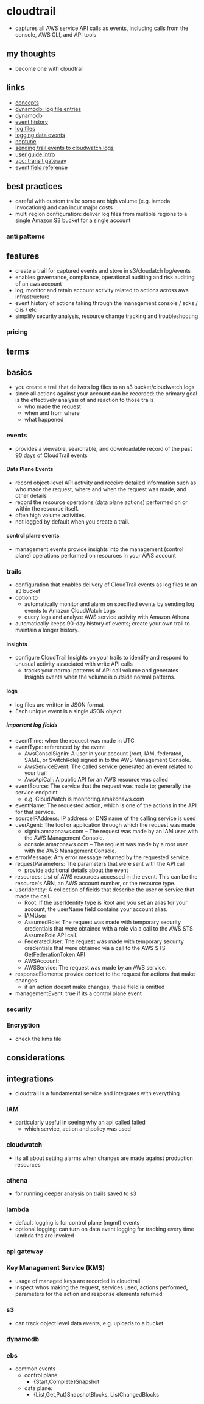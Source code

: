 # cloudtrail

- captures all AWS service API calls as events, including calls from the console, AWS CLI, and API tools

## my thoughts

- become one with cloudtrail

## links

- [concepts](https://docs.aws.amazon.com/awscloudtrail/latest/userguide/cloudtrail-concepts.html)
- [dynamodb: log file entries](https://docs.aws.amazon.com/amazondynamodb/latest/developerguide/understanding-ddb-log-entries.html)
- [dynamodb](https://docs.aws.amazon.com/amazondynamodb/latest/developerguide/logging-using-cloudtrail.html)
- [event history](https://docs.aws.amazon.com/awscloudtrail/latest/userguide/view-cloudtrail-events.html)
- [log files](https://docs.aws.amazon.com/awscloudtrail/latest/userguide/cloudtrail-working-with-log-files.html)
- [logging data events](https://docs.amazonaws.cn/en_us/awscloudtrail/latest/userguide/logging-data-events-with-cloudtrail.html)
- [neptune](https://docs.aws.amazon.com/neptune/latest/userguide/cloudtrail.html)
- [sending trail events to cloudwatch logs](https://docs.aws.amazon.com/awscloudtrail/latest/userguide/send-cloudtrail-events-to-cloudwatch-logs.html)
- [user guide intro](https://docs.aws.amazon.com/awscloudtrail/latest/userguide/cloudtrail-user-guide.html)
- [vpc: transit gateway](https://docs.aws.amazon.com/vpc/latest/tgw/transit-gateway-cloudtrail-logs.html)
- [event field reference](https://docs.aws.amazon.com/awscloudtrail/latest/userguide/cloudtrail-event-reference-record-contents.html)

## best practices

- careful with custom trails: some are high volume (e.g. lambda invocations) and can incur major costs
- multi region configuration: deliver log files from multiple regions to a single Amazon S3 bucket for a single account

### anti patterns

## features

- create a trail for captured events and store in s3/cloudatch log/events
- enables governance, compliance, operational auditing and risk auditing of an aws account
- log, monitor and retain account activity related to actions across aws infrastructure
- event history of actions taking through the management console / sdks / clis / etc
- simplify security analysis, resource change tracking and troubleshooting

### pricing

## terms

## basics

- you create a trail that delivers log files to an s3 bucket/cloudwatch logs
- since all actions against your account can be recorded: the primary goal is the effectively analysis of and reaction to those trails
  - who made the request
  - when and from where
  - what happened

### events

- provides a viewable, searchable, and downloadable record of the past 90 days of CloudTrail events

#### Data Plane Events

- record object-level API activity and receive detailed information such as who made the request, where and when the request was made, and other details
- record the resource operations (data plane actions) performed on or within the resource itself.
- often high volume activities.
- not logged by default when you create a trail.

#### control plane events

- management events provide insights into the management (control plane) operations performed on resources in your AWS account

### trails

- configuration that enables delivery of CloudTrail events as log files to an s3 bucket
- option to
  - automatically monitor and alarm on specified events by sending log events to Amazon CloudWatch Logs
  - query logs and analyze AWS service activity with Amazon Athena
- automatically keeps 90-day history of events; create your own trail to maintain a longer history.

#### insights

- configure CloudTrail Insights on your trails to identify and respond to unusual activity associated with write API calls
  - tracks your normal patterns of API call volume and generates Insights events when the volume is outside normal patterns.

#### logs

- log files are written in JSON format
- Each unique event is a single JSON object

##### important log fields

- eventTime: when the request was made in UTC
- eventType: referenced by the event
  - AwsConsolSignin: A user in your account (root, IAM, federated, SAML, or SwitchRole) signed in to the AWS Management Console.
  - AwsServiceEvent: The called service generated an event related to your trail
  - AwsApiCall: A public API for an AWS resource was called
- eventSource: The service that the request was made to; generally the service endpoint
  - e.g. CloudWatch is monitoring.amazonaws.com
- eventName: The requested action, which is one of the actions in the API for that service.
- sourceIPAddress: IP address or DNS name of the calling service is used
- userAgent: The tool or application through which the request was made
  - signin.amazonaws.com – The request was made by an IAM user with the AWS Management Console.
  - console.amazonaws.com – The request was made by a root user with the AWS Management Console.
- errorMessage: Any error message returned by the requested service.
- requestParameters: The parameters that were sent with the API call
  - provide additional details about the event
- resources: List of AWS resources accessed in the event. This can be the resource's ARN, an AWS account number, or the resource type.
- userIdentity: A collection of fields that describe the user or service that made the call.
  - Root: If the userIdentity type is Root and you set an alias for your account, the userName field contains your account alias.
  - IAMUser
  - AssumedRole: The request was made with temporary security credentials that were obtained with a role via a call to the AWS STS AssumeRole API call.
  - FederatedUser: The request was made with temporary security credentials that were obtained via a call to the AWS STS GetFederationToken API
  - AWSAccount:
  - AWSService: The request was made by an AWS service.
- responseElements: provide context to the request for actions that make changes
  - if an action doesnt make changes, these field is omitted
- managementEvent: true if its a control plane event

### security

### Encryption

- check the kms file

## considerations

## integrations

- cloudtrail is a fundamental service and integrates with everything

### IAM

- particularly useful in seeing why an api called failed
  - which service, action and policy was used

### cloudwatch

- its all about setting alarms when changes are made against production resources

### athena

- for running deeper analysis on trails saved to s3

### lambda

- default logging is for control plane (mgmt) events
- optional logging: can turn on data event logging for tracking every time lambda fns are invoked

### api gateway

### Key Management Service (KMS)

- usage of managed keys are recorded in cloudtrail
- inspect whos making the request, services used, actions performed, parameters for the action and response elements returned

### s3

- can track object level data events, e.g. uploads to a bucket

### dynamodb

### ebs

- common events
  - control plane
    - {Start,Complete}Snapshot
  - data plane:
    - {List,Get,Put}SnapshotBlocks, ListChangedBlocks
